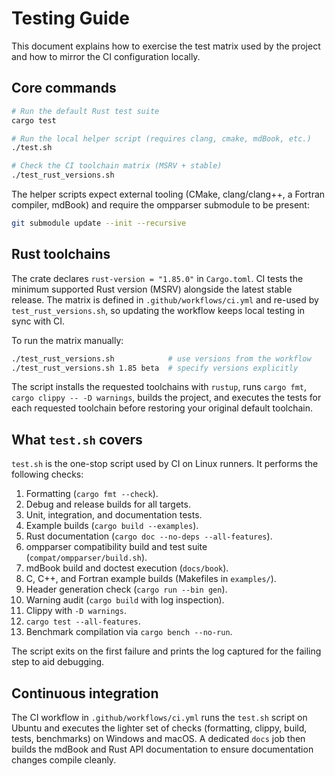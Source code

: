 # Testing Guide

This document explains how to exercise the test matrix used by the project and
how to mirror the CI configuration locally.

## Core commands

```bash
# Run the default Rust test suite
cargo test

# Run the local helper script (requires clang, cmake, mdBook, etc.)
./test.sh

# Check the CI toolchain matrix (MSRV + stable)
./test_rust_versions.sh
```

The helper scripts expect external tooling (CMake, clang/clang++, a Fortran
compiler, mdBook) and require the ompparser submodule to be present:

```bash
git submodule update --init --recursive
```

## Rust toolchains

The crate declares `rust-version = "1.85.0"` in `Cargo.toml`.  CI tests the
minimum supported Rust version (MSRV) alongside the latest stable release.  The
matrix is defined in `.github/workflows/ci.yml` and re-used by
`test_rust_versions.sh`, so updating the workflow keeps local testing in sync
with CI.

To run the matrix manually:

```bash
./test_rust_versions.sh            # use versions from the workflow
./test_rust_versions.sh 1.85 beta  # specify versions explicitly
```

The script installs the requested toolchains with `rustup`, runs `cargo fmt`,
`cargo clippy -- -D warnings`, builds the project, and executes the tests for
each requested toolchain before restoring your original default toolchain.

## What `test.sh` covers

`test.sh` is the one-stop script used by CI on Linux runners.  It performs the
following checks:

1. Formatting (`cargo fmt --check`).
2. Debug and release builds for all targets.
3. Unit, integration, and documentation tests.
4. Example builds (`cargo build --examples`).
5. Rust documentation (`cargo doc --no-deps --all-features`).
6. ompparser compatibility build and test suite (`compat/ompparser/build.sh`).
7. mdBook build and doctest execution (`docs/book`).
8. C, C++, and Fortran example builds (Makefiles in `examples/`).
9. Header generation check (`cargo run --bin gen`).
10. Warning audit (`cargo build` with log inspection).
11. Clippy with `-D warnings`.
12. `cargo test --all-features`.
13. Benchmark compilation via `cargo bench --no-run`.

The script exits on the first failure and prints the log captured for the
failing step to aid debugging.

## Continuous integration

The CI workflow in `.github/workflows/ci.yml` runs the `test.sh` script on
Ubuntu and executes the lighter set of checks (formatting, clippy, build, tests,
benchmarks) on Windows and macOS.  A dedicated `docs` job then builds the mdBook
and Rust API documentation to ensure documentation changes compile cleanly.
